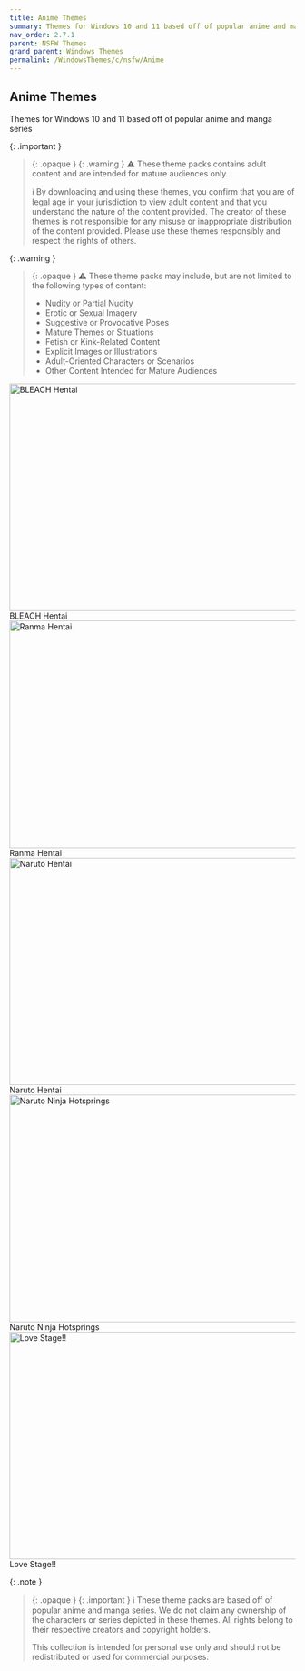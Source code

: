 ```yaml
---
title: Anime Themes
summary: Themes for Windows 10 and 11 based off of popular anime and manga series
nav_order: 2.7.1
parent: NSFW Themes
grand_parent: Windows Themes
permalink: /WindowsThemes/c/nsfw/Anime
---
```


## Anime Themes
Themes for Windows 10 and 11 based off of popular anime and manga series

{: .important }
> {: .opaque }
> {: .warning }
> ⚠️ These theme packs contains adult content and are intended for mature audiences only.
> 
> ℹ️ By downloading and using these themes, you confirm that you are of legal age in your jurisdiction to view adult content and that you understand the nature of the content provided. The creator of these themes is not responsible for any misuse or inappropriate distribution of the content provided. Please use these themes responsibly and respect the rights of others.

{: .warning }
> {: .opaque }
> ⚠️ These theme packs may include, but are not limited to the following types of content:
> 
> - Nudity or Partial Nudity
> - Erotic or Sexual Imagery
> - Suggestive or Provocative Poses
> - Mature Themes or Situations
> - Fetish or Kink-Related Content
> - Explicit Images or Illustrations
> - Adult-Oriented Characters or Scenarios
> - Other Content Intended for Mature Audiences

<div class="gallery text-delta">
<div class="gallery-item">
<a target="_blank" href="/WindowsThemes/c/Anime/BLEACHHentai">
<img src="https://gitlab.com/the-back-room/deskthemepacks/nsfw/bleach-hentai/-/raw/main/Extras/Preview.bmp" alt="BLEACH Hentai" width="600" height="400">
</a>
<div class="desc">BLEACH Hentai</div>
</div>
<div class="gallery-item">
<a target="_blank" href="/WindowsThemes/c/Anime/RanmaHentai">
<img src="https://gitlab.com/the-back-room/deskthemepacks/nsfw/ranma-hentai/-/raw/main/Extras/Preview.bmp" alt="Ranma Hentai" width="600" height="400">
</a>
<div class="desc">Ranma Hentai</div>
</div>
<div class="gallery-item">
<a target="_blank" href="/WindowsThemes/c/Anime/NarutoHentai">
<img src="https://gitlab.com/the-back-room/deskthemepacks/nsfw/naruto-hentai/-/raw/main/Extras/Preview.bmp" alt="Naruto Hentai" width="600" height="400">
</a>
<div class="desc">Naruto Hentai</div>
</div>
<div class="gallery-item">
<a target="_blank" href="/WindowsThemes/c/Anime/NarutoNinjaHotsprings">
<img src="https://gitlab.com/the-back-room/deskthemepacks/nsfw/naruto-ninja-hotsprings/-/raw/main/Extras/Preview.bmp" alt="Naruto Ninja Hotsprings" width="600" height="400">
</a>
<div class="desc">Naruto Ninja Hotsprings</div>
</div>
<div class="gallery-item">
<a target="_blank" href="/WindowsThemes/c/Anime/LoveStage">
<img src="https://gitlab.com/the-back-room/deskthemepacks/nsfw/love-stage/-/raw/main/Extras/Preview.bmp" alt="Love Stage!!" width="600" height="400">
</a>
<div class="desc">Love Stage!!</div>
</div>
</div>

{: .note }
> {: .opaque }
> {: .important }
> ℹ️ These theme packs are based off of popular anime and manga series. We do not claim any ownership of the characters or series depicted in these themes. All rights belong to their respective creators and copyright holders.
> 
> This collection is intended for personal use only and should not be redistributed or used for commercial purposes.
